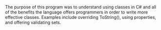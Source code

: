 The purpose of this program was to understand using classes in C# and all of the benefits the language offers programmers in order to write more effective classes. Examples include overriding ToString(), using properties, and offering validating sets.

